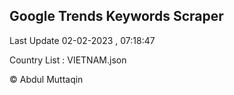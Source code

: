 

## Google Trends Keywords Scraper 
 
Last Update 02-02-2023 , 07:18:47

Country List :
VIETNAM.json



© Abdul Muttaqin 

